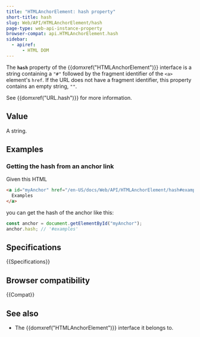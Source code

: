 ```yaml
---
title: "HTMLAnchorElement: hash property"
short-title: hash
slug: Web/API/HTMLAnchorElement/hash
page-type: web-api-instance-property
browser-compat: api.HTMLAnchorElement.hash
sidebar:
  - apiref:
      - HTML DOM
---
```


The **`hash`** property of the {{domxref("HTMLAnchorElement")}} interface is a string containing a `"#"` followed by the fragment identifier of the `<a>` element's `href`. If the URL does not have a fragment identifier, this property contains an empty string, `""`.

See {{domxref("URL.hash")}} for more information.

## Value

A string.

## Examples

### Getting the hash from an anchor link

Given this HTML

```html
<a id="myAnchor" href="/en-US/docs/Web/API/HTMLAnchorElement/hash#examples">
  Examples
</a>
```

you can get the hash of the anchor like this:

```js
const anchor = document.getElementById("myAnchor");
anchor.hash; // '#examples'
```

## Specifications

{{Specifications}}

## Browser compatibility

{{Compat}}

## See also

- The {{domxref("HTMLAnchorElement")}} interface it belongs to.
